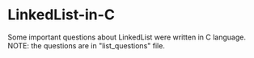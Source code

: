 # LinkedList-in-C
Some important questions about LinkedList were written in C language. NOTE: the questions are in "list_questions" file.
